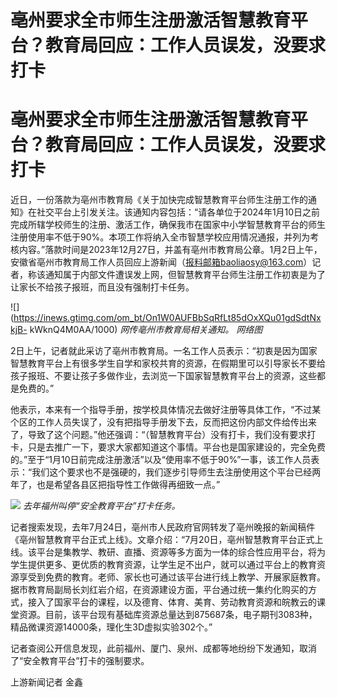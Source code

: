 # 亳州要求全市师生注册激活智慧教育平台？教育局回应：工作人员误发，没要求打卡

# 亳州要求全市师生注册激活智慧教育平台？教育局回应：工作人员误发，没要求打卡

近日，一份落款为亳州市教育局《关于加快完成智慧教育平台师生注册工作的通知》在社交平台上引发关注。该通知内容包括：“请各单位于2024年1月10日之前完成所辖学校师生的注册、激活工作，确保我市在国家中小学智慧教育平台的师生注册使用率不低于90%。本项工作将纳入全市智慧学校应用情况通报，并列为考核内容。”落款时间是2023年12月27日，并盖有亳州市教育局公章。1月2日上午，安徽省亳州市教育局工作人员回应上游新闻（报料邮箱baoliaosy@163.com）记者，称该通知属于内部文件遭误发上网，但智慧教育平台师生注册工作初衷是为了让家长不给孩子报班，而且没有强制打卡任务。

![](https://inews.gtimg.com/om_bt/On1W0AUFBbSqRfLt85dOxXQu01gdSdtNxkjB-
kWknQ4M0AA/1000) _网传亳州市教育局相关通知。 网络图_

2日上午，记者就此采访了亳州市教育局。一名工作人员表示：“初衷是因为国家智慧教育平台上有很多学生自学和家校共育的资源，在假期里可以引导家长不要给孩子报班、不要让孩子多做作业，去浏览一下国家智慧教育平台上的资源，这些都是免费的。”

他表示，本来有一个指导手册，按学校具体情况去做好注册等具体工作，“不过某个区的工作人员失误了，没有把指导手册发下去，反而把这份内部文件给传出来了，导致了这个问题。”他还强调：“（智慧教育平台）没有打卡，我们没有要求打卡，只是去推广一下，要求大家都知道这个事情。平台也是国家建设的，完全免费的。”至于“1月10日前完成注册激活”以及“使用率不低于90%”一事，该工作人员表示：“我们这个要求也不是强硬的，我们逐步引导师生去注册使用这个平台已经两年了，也是希望各县区把指导性工作做得再细致一点。”

![](https://inews.gtimg.com/om_bt/Ok2a04Zn5M1XiSc7MKLzlLWjqQpYWSJ0MJnf6u1qGBuEoAA/1000)
_去年福州叫停“安全教育平台”打卡任务。_

记者搜索发现，去年7月24日，亳州市人民政府官网转发了亳州晚报的新闻稿件《亳州智慧教育平台正式上线》。文章介绍：“7月20日，亳州智慧教育平台正式上线。该平台是集教学、教研、直播、资源等多方面为一体的综合性应用平台，将为学生提供更多、更优质的教育资源，让学生足不出户，就可以通过平台上的教育资源享受到免费的教育。老师、家长也可通过该平台进行线上教学、开展家庭教育。据市教育局副局长刘红岩介绍，在资源建设方面，平台通过统一集约化购买的方式，接入了国家平台的课程，以及德育、体育、美育、劳动教育资源和皖教云的课堂资源。目前，该平台现有基础库资源总量达到875687条，电子期刊3083种，精品微课资源14000条，理化生3D虚拟实验302个。”

记者查阅公开信息发现，此前福州、厦门、泉州、成都等地纷纷下发通知，取消了“安全教育平台”打卡的强制要求。

上游新闻记者 金鑫

